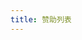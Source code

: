 ```yaml
---
title: 赞助列表
---
```


<script setup>
import {
  VPTeamPage,
  VPTeamPageTitle,
  VPTeamMembers,
  VPTeamPageSection
} from 'vitepress/theme'

const sponsors = [
  {
    avatar: 'https://q.qlogo.cn/headimg_dl?dst_uin=1519412035&spec=100',
    name: 'Gemence',
    title: '捐赠 1 次，共 5 元',
  },
  {
    avatar: 'https://q.qlogo.cn/headimg_dl?dst_uin=869379440&spec=100',
    name: '风林',
    title: '捐赠 2 次，共 195 元',
  },
  {
    avatar: 'https://q.qlogo.cn/headimg_dl?dst_uin=3603866430&spec=100',
    name: '海棠',
    title: '捐赠 2 次，共 10 元',
  },
  {
    avatar: 'https://q.qlogo.cn/headimg_dl?dst_uin=292702551&spec=100',
    name: '空气',
    title: '捐赠 4 次，共 175 元',
  },
  {
    avatar: 'https://q.qlogo.cn/headimg_dl?dst_uin=3530300540&spec=100',
    name: '9',
    title: '捐赠 4 次，共 105 元',
  },
  {
    avatar: 'https://q.qlogo.cn/headimg_dl?dst_uin=2668127763&spec=100',
    name: '隔壁老衫',
    title: '捐赠 1 次，共 10 元',
  },
  {
    avatar: 'https://q.qlogo.cn/headimg_dl?dst_uin=0&spec=100',
    name: '热血市民小彭',
    title: '捐赠 1 次，共 10 元'
  },
  {
    avatar: 'https://q.qlogo.cn/headimg_dl?dst_uin=2544028137&spec=100',
    name: '杨骐鸣',
    title: '捐赠 3 次，共 15 元'
  },
  {
    avatar: 'https://q.qlogo.cn/headimg_dl?dst_uin=242800056&spec=100',
    name: '被闰土追杀的猹',
    title: '捐赠 2 次，共 2 元'
  },
  {
    avatar: 'https://q.qlogo.cn/headimg_dl?dst_uin=1278560068&spec=100',
    name: 'kou1024',
    title: '捐赠 1 次，共 50 元'
  },
  {
    avatar: 'https://q.qlogo.cn/headimg_dl?dst_uin=1559932018&spec=100',
    name: 'city1',
    title: '捐赠 1 次，共 10 元'
  },
  {
    avatar: 'https://q.qlogo.cn/headimg_dl?dst_uin=1372855672&spec=100',
    name: '屑の五郎',
    title: '捐赠 2 次，共 35 元'
  },
  {
    avatar: 'https://q.qlogo.cn/headimg_dl?dst_uin=1914348837&spec=100',
    name: 'AAA 奥尼卡义体购买安装グァ',
    title: '捐赠 2 次，共 30 元'
  },
  {
    avatar: 'https://q.qlogo.cn/headimg_dl?dst_uin=2786435963&spec=100',
    name: '碳酸',
    title: '捐赠 1 次，共 10 元'
  },
  {
    avatar: 'https://q.qlogo.cn/headimg_dl?dst_uin=2705961235&spec=100',
    name: '芷菡',
    title: '捐赠 1 次，共 15 元'
  },
  {
    avatar: 'https://q.qlogo.cn/headimg_dl?dst_uin=1440230003&spec=100',
    name: 'BT-7274',
    title: '捐赠 1 次，共 20.84 元'
  },
  {
    avatar: 'https://q.qlogo.cn/headimg_dl?dst_uin=410844822&spec=100',
    name: '穴居之人',
    title: '捐赠 1 次，共 10 元'
  },
  {
    avatar: 'https://q.qlogo.cn/headimg_dl?dst_uin=1964609219&spec=100',
    name: '小猫',
    title: '捐赠 1 次，共 9.01 元'
  },
  {
    avatar: 'https://q.qlogo.cn/headimg_dl?dst_uin=2015283665&spec=100',
    name: '希儿希儿希',
    title: '捐赠 1 次，共 5 元'
  },
  {
    avatar: 'https://q.qlogo.cn/headimg_dl?dst_uin=2165324581&spec=100',
    name: '双笙蝶舞',
    title: '捐赠 1 次，共 30 元'
  },
  {
    avatar: 'https://q.qlogo.cn/headimg_dl?dst_uin=3170455924&spec=100',
    name: '。。。。。。',
    title: '捐赠 1 次，共 10 元'
  },
  {
    avatar: 'https://q.qlogo.cn/headimg_dl?dst_uin=1499269976&spec=100',
    name: 'wqdsb',
    title: '捐赠 1 次，共 50 元'
  },
  {
    avatar: 'https://q.qlogo.cn/headimg_dl?dst_uin=2240089348&spec=100',
    name: 'Россия-Украинская в',
    title: '捐赠 1 次，共 5 元'
  }
]
</script>

<VPTeamPage>
  <VPTeamPageTitle>
    <template #title>
      赞助列表
    </template>
    <template #lead>
      在这个页面你将了解为项目做出财力支持的人
      <a href="../others/support">如何贡献</a>
    </template>
  </VPTeamPageTitle>
  <VPTeamPageSection>
    <template #title>赞助者</template>
    <template #lead>这些是捐赠过 U1 的人，感谢他们让作者渡过难关!(排名不分先后)</template>
    <template #members>
      <VPTeamMembers size="small" :members="sponsors" />
    </template>
  </VPTeamPageSection>
</VPTeamPage>
